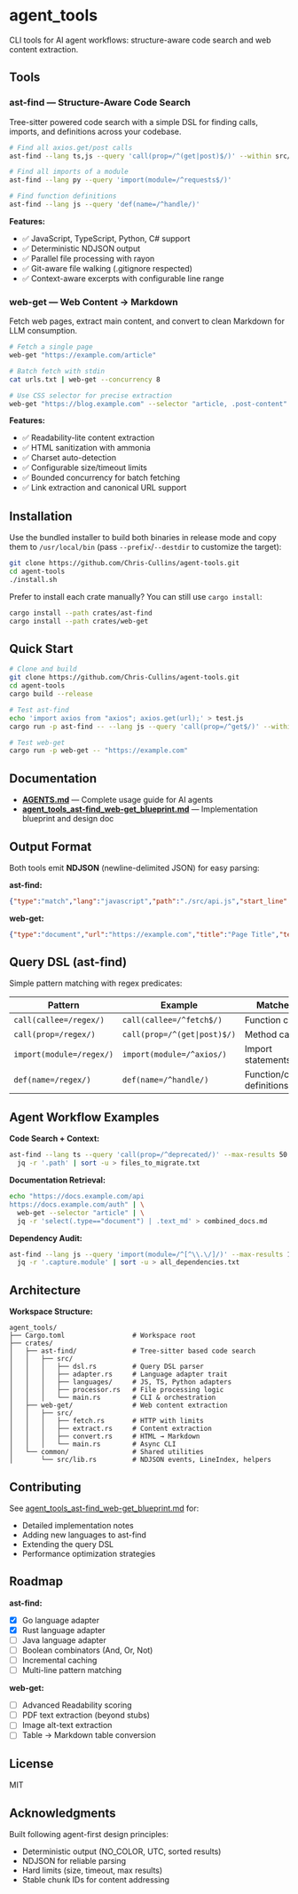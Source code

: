 # agent_tools

CLI tools for AI agent workflows: structure-aware code search and web content extraction.

## Tools

### **ast-find** — Structure-Aware Code Search

Tree-sitter powered code search with a simple DSL for finding calls, imports, and definitions across your codebase.

```bash
# Find all axios.get/post calls
ast-find --lang ts,js --query 'call(prop=/^(get|post)$/)' --within src/

# Find all imports of a module
ast-find --lang py --query 'import(module=/^requests$/)'

# Find function definitions
ast-find --lang js --query 'def(name=/^handle/)'
```

**Features:**
- ✅ JavaScript, TypeScript, Python, C# support
- ✅ Deterministic NDJSON output
- ✅ Parallel file processing with rayon
- ✅ Git-aware file walking (.gitignore respected)
- ✅ Context-aware excerpts with configurable line range

### **web-get** — Web Content → Markdown

Fetch web pages, extract main content, and convert to clean Markdown for LLM consumption.

```bash
# Fetch a single page
web-get "https://example.com/article"

# Batch fetch with stdin
cat urls.txt | web-get --concurrency 8

# Use CSS selector for precise extraction
web-get "https://blog.example.com" --selector "article, .post-content"
```

**Features:**
- ✅ Readability-lite content extraction
- ✅ HTML sanitization with ammonia
- ✅ Charset auto-detection
- ✅ Configurable size/timeout limits
- ✅ Bounded concurrency for batch fetching
- ✅ Link extraction and canonical URL support

## Installation

Use the bundled installer to build both binaries in release mode and copy them
to `/usr/local/bin` (pass `--prefix`/`--destdir` to customize the target):

```bash
git clone https://github.com/Chris-Cullins/agent-tools.git
cd agent-tools
./install.sh
```

Prefer to install each crate manually? You can still use `cargo install`:

```bash
cargo install --path crates/ast-find
cargo install --path crates/web-get
```

## Quick Start

```bash
# Clone and build
git clone https://github.com/Chris-Cullins/agent-tools.git
cd agent-tools
cargo build --release

# Test ast-find
echo 'import axios from "axios"; axios.get(url);' > test.js
cargo run -p ast-find -- --lang js --query 'call(prop=/^get$/)' --within .

# Test web-get
cargo run -p web-get -- "https://example.com"
```

## Documentation

- **[AGENTS.md](./AGENTS.md)** — Complete usage guide for AI agents
- **[agent_tools_ast-find_web-get_blueprint.md](./agent_tools_ast-find_web-get_blueprint.md)** — Implementation blueprint and design doc

## Output Format

Both tools emit **NDJSON** (newline-delimited JSON) for easy parsing:

**ast-find:**
```json
{"type":"match","lang":"javascript","path":"./src/api.js","start_line":42,"end_line":42,"chunk_id":"abc123...","score":1.0,"excerpt":"...code...","capture":{"callee":"get","object":"axios"}}
```

**web-get:**
```json
{"type":"document","url":"https://example.com","title":"Page Title","text_md":"# Heading\n\nContent...","word_count":523,"links":["https://..."],"hash":"blake3hex"}
```

## Query DSL (ast-find)

Simple pattern matching with regex predicates:

| Pattern | Example | Matches |
|---------|---------|---------|
| `call(callee=/regex/)` | `call(callee=/^fetch$/)` | Function calls |
| `call(prop=/regex/)` | `call(prop=/^(get\|post)$/)` | Method calls |
| `import(module=/regex/)` | `import(module=/^axios/)` | Import statements |
| `def(name=/regex/)` | `def(name=/^handle/)` | Function/class definitions |

## Agent Workflow Examples

**Code Search + Context:**
```bash
ast-find --lang ts --query 'call(prop=/^deprecated/)' --max-results 50 | \
  jq -r '.path' | sort -u > files_to_migrate.txt
```

**Documentation Retrieval:**
```bash
echo "https://docs.example.com/api
https://docs.example.com/auth" | \
  web-get --selector "article" | \
  jq -r 'select(.type=="document") | .text_md' > combined_docs.md
```

**Dependency Audit:**
```bash
ast-find --lang js --query 'import(module=/^[^\\.\/]/)' --max-results 1000 | \
  jq -r '.capture.module' | sort -u > all_dependencies.txt
```

## Architecture

**Workspace Structure:**
```
agent_tools/
├── Cargo.toml                 # Workspace root
├── crates/
│   ├── ast-find/              # Tree-sitter based code search
│   │   ├── src/
│   │   │   ├── dsl.rs         # Query DSL parser
│   │   │   ├── adapter.rs     # Language adapter trait
│   │   │   ├── languages/     # JS, TS, Python adapters
│   │   │   ├── processor.rs   # File processing logic
│   │   │   └── main.rs        # CLI & orchestration
│   ├── web-get/               # Web content extraction
│   │   ├── src/
│   │   │   ├── fetch.rs       # HTTP with limits
│   │   │   ├── extract.rs     # Content extraction
│   │   │   ├── convert.rs     # HTML → Markdown
│   │   │   └── main.rs        # Async CLI
│   └── common/                # Shared utilities
│       └── src/lib.rs         # NDJSON events, LineIndex, helpers
```

## Contributing

See [agent_tools_ast-find_web-get_blueprint.md](./agent_tools_ast-find_web-get_blueprint.md) for:
- Detailed implementation notes
- Adding new languages to ast-find
- Extending the query DSL
- Performance optimization strategies

## Roadmap

**ast-find:**
- [x] Go language adapter
- [x] Rust language adapter
- [ ] Java language adapter
- [ ] Boolean combinators (And, Or, Not)
- [ ] Incremental caching
- [ ] Multi-line pattern matching

**web-get:**
- [ ] Advanced Readability scoring
- [ ] PDF text extraction (beyond stubs)
- [ ] Image alt-text extraction
- [ ] Table → Markdown table conversion

## License

MIT

## Acknowledgments

Built following agent-first design principles:
- Deterministic output (NO_COLOR, UTC, sorted results)
- NDJSON for reliable parsing
- Hard limits (size, timeout, max results)
- Stable chunk IDs for content addressing
